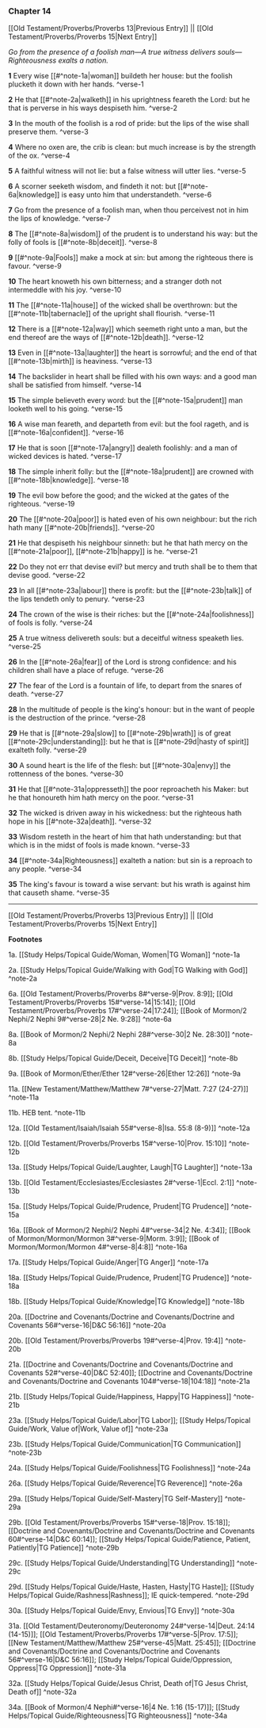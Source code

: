 ### Chapter 14

[[Old Testament/Proverbs/Proverbs 13|Previous Entry]]  ||  [[Old Testament/Proverbs/Proverbs 15|Next Entry]]

*Go from the presence of a foolish man—A true witness delivers souls—Righteousness exalts a nation.*

**1**  Every wise [[#^note-1a|woman]] buildeth her house: but the foolish plucketh it down with her hands. ^verse-1

**2**  He that [[#^note-2a|walketh]] in his uprightness feareth the Lord: but he that is perverse in his ways despiseth him. ^verse-2

**3**  In the mouth of the foolish is a rod of pride: but the lips of the wise shall preserve them. ^verse-3

**4**  Where no oxen are, the crib is clean: but much increase is by the strength of the ox. ^verse-4

**5**  A faithful witness will not lie: but a false witness will utter lies. ^verse-5

**6**  A scorner seeketh wisdom, and findeth it not: but [[#^note-6a|knowledge]] is easy unto him that understandeth. ^verse-6

**7**  Go from the presence of a foolish man, when thou perceivest not in him the lips of knowledge. ^verse-7

**8**  The [[#^note-8a|wisdom]] of the prudent is to understand his way: but the folly of fools is [[#^note-8b|deceit]]. ^verse-8

**9**  [[#^note-9a|Fools]] make a mock at sin: but among the righteous there is favour. ^verse-9

**10**  The heart knoweth his own bitterness; and a stranger doth not intermeddle with his joy. ^verse-10

**11**  The [[#^note-11a|house]] of the wicked shall be overthrown: but the [[#^note-11b|tabernacle]] of the upright shall flourish. ^verse-11

**12**  There is a [[#^note-12a|way]] which seemeth right unto a man, but the end thereof are the ways of [[#^note-12b|death]]. ^verse-12

**13**  Even in [[#^note-13a|laughter]] the heart is sorrowful; and the end of that [[#^note-13b|mirth]] is heaviness. ^verse-13

**14**  The backslider in heart shall be filled with his own ways: and a good man shall be satisfied from himself. ^verse-14

**15**  The simple believeth every word: but the [[#^note-15a|prudent]] man looketh well to his going. ^verse-15

**16**  A wise man feareth, and departeth from evil: but the fool rageth, and is [[#^note-16a|confident]]. ^verse-16

**17**  He that is soon [[#^note-17a|angry]] dealeth foolishly: and a man of wicked devices is hated. ^verse-17

**18**  The simple inherit folly: but the [[#^note-18a|prudent]] are crowned with [[#^note-18b|knowledge]]. ^verse-18

**19**  The evil bow before the good; and the wicked at the gates of the righteous. ^verse-19

**20**  The [[#^note-20a|poor]] is hated even of his own neighbour: but the rich hath many [[#^note-20b|friends]]. ^verse-20

**21**  He that despiseth his neighbour sinneth: but he that hath mercy on the [[#^note-21a|poor]], [[#^note-21b|happy]] is he. ^verse-21

**22**  Do they not err that devise evil? but mercy and truth shall be to them that devise good. ^verse-22

**23**  In all [[#^note-23a|labour]] there is profit: but the [[#^note-23b|talk]] of the lips tendeth only to penury. ^verse-23

**24**  The crown of the wise is their riches: but the [[#^note-24a|foolishness]] of fools is folly. ^verse-24

**25**  A true witness delivereth souls: but a deceitful witness speaketh lies. ^verse-25

**26**  In the [[#^note-26a|fear]] of the Lord is strong confidence: and his children shall have a place of refuge. ^verse-26

**27**  The fear of the Lord is a fountain of life, to depart from the snares of death. ^verse-27

**28**  In the multitude of people is the king's honour: but in the want of people is the destruction of the prince. ^verse-28

**29**  He that is [[#^note-29a|slow]] to [[#^note-29b|wrath]] is of great [[#^note-29c|understanding]]: but he that is [[#^note-29d|hasty of spirit]] exalteth folly. ^verse-29

**30**  A sound heart is the life of the flesh: but [[#^note-30a|envy]] the rottenness of the bones. ^verse-30

**31**  He that [[#^note-31a|oppresseth]] the poor reproacheth his Maker: but he that honoureth him hath mercy on the poor. ^verse-31

**32**  The wicked is driven away in his wickedness: but the righteous hath hope in his [[#^note-32a|death]]. ^verse-32

**33**  Wisdom resteth in the heart of him that hath understanding: but that which is in the midst of fools is made known. ^verse-33

**34**  [[#^note-34a|Righteousness]] exalteth a nation: but sin is a reproach to any people. ^verse-34

**35**  The king's favour is toward a wise servant: but his wrath is against him that causeth shame. ^verse-35


---
[[Old Testament/Proverbs/Proverbs 13|Previous Entry]]  ||  [[Old Testament/Proverbs/Proverbs 15|Next Entry]]


**Footnotes**


1a. [[Study Helps/Topical Guide/Woman, Women|TG Woman]] ^note-1a

2a. [[Study Helps/Topical Guide/Walking with God|TG Walking with God]] ^note-2a

6a. [[Old Testament/Proverbs/Proverbs 8#^verse-9|Prov. 8:9]]; [[Old Testament/Proverbs/Proverbs 15#^verse-14|15:14]]; [[Old Testament/Proverbs/Proverbs 17#^verse-24|17:24]]; [[Book of Mormon/2 Nephi/2 Nephi 9#^verse-28|2 Ne. 9:28]] ^note-6a

8a. [[Book of Mormon/2 Nephi/2 Nephi 28#^verse-30|2 Ne. 28:30]] ^note-8a

8b. [[Study Helps/Topical Guide/Deceit, Deceive|TG Deceit]] ^note-8b

9a. [[Book of Mormon/Ether/Ether 12#^verse-26|Ether 12:26]] ^note-9a

11a. [[New Testament/Matthew/Matthew 7#^verse-27|Matt. 7:27 (24-27)]] ^note-11a

11b. HEB tent. ^note-11b

12a. [[Old Testament/Isaiah/Isaiah 55#^verse-8|Isa. 55:8 (8-9)]] ^note-12a

12b. [[Old Testament/Proverbs/Proverbs 15#^verse-10|Prov. 15:10]] ^note-12b

13a. [[Study Helps/Topical Guide/Laughter, Laugh|TG Laughter]] ^note-13a

13b. [[Old Testament/Ecclesiastes/Ecclesiastes 2#^verse-1|Eccl. 2:1]] ^note-13b

15a. [[Study Helps/Topical Guide/Prudence, Prudent|TG Prudence]] ^note-15a

16a. [[Book of Mormon/2 Nephi/2 Nephi 4#^verse-34|2 Ne. 4:34]]; [[Book of Mormon/Mormon/Mormon 3#^verse-9|Morm. 3:9]]; [[Book of Mormon/Mormon/Mormon 4#^verse-8|4:8]] ^note-16a

17a. [[Study Helps/Topical Guide/Anger|TG Anger]] ^note-17a

18a. [[Study Helps/Topical Guide/Prudence, Prudent|TG Prudence]] ^note-18a

18b. [[Study Helps/Topical Guide/Knowledge|TG Knowledge]] ^note-18b

20a. [[Doctrine and Covenants/Doctrine and Covenants/Doctrine and Covenants 56#^verse-16|D&C 56:16]] ^note-20a

20b. [[Old Testament/Proverbs/Proverbs 19#^verse-4|Prov. 19:4]] ^note-20b

21a. [[Doctrine and Covenants/Doctrine and Covenants/Doctrine and Covenants 52#^verse-40|D&C 52:40]]; [[Doctrine and Covenants/Doctrine and Covenants/Doctrine and Covenants 104#^verse-18|104:18]] ^note-21a

21b. [[Study Helps/Topical Guide/Happiness, Happy|TG Happiness]] ^note-21b

23a. [[Study Helps/Topical Guide/Labor|TG Labor]]; [[Study Helps/Topical Guide/Work, Value of|Work, Value of]] ^note-23a

23b. [[Study Helps/Topical Guide/Communication|TG Communication]] ^note-23b

24a. [[Study Helps/Topical Guide/Foolishness|TG Foolishness]] ^note-24a

26a. [[Study Helps/Topical Guide/Reverence|TG Reverence]] ^note-26a

29a. [[Study Helps/Topical Guide/Self-Mastery|TG Self-Mastery]] ^note-29a

29b. [[Old Testament/Proverbs/Proverbs 15#^verse-18|Prov. 15:18]]; [[Doctrine and Covenants/Doctrine and Covenants/Doctrine and Covenants 60#^verse-14|D&C 60:14]]; [[Study Helps/Topical Guide/Patience, Patient, Patiently|TG Patience]] ^note-29b

29c. [[Study Helps/Topical Guide/Understanding|TG Understanding]] ^note-29c

29d. [[Study Helps/Topical Guide/Haste, Hasten, Hasty|TG Haste]]; [[Study Helps/Topical Guide/Rashness|Rashness]]; IE quick-tempered.  ^note-29d

30a. [[Study Helps/Topical Guide/Envy, Envious|TG Envy]] ^note-30a

31a. [[Old Testament/Deuteronomy/Deuteronomy 24#^verse-14|Deut. 24:14 (14-15)]]; [[Old Testament/Proverbs/Proverbs 17#^verse-5|Prov. 17:5]]; [[New Testament/Matthew/Matthew 25#^verse-45|Matt. 25:45]]; [[Doctrine and Covenants/Doctrine and Covenants/Doctrine and Covenants 56#^verse-16|D&C 56:16]]; [[Study Helps/Topical Guide/Oppression, Oppress|TG Oppression]] ^note-31a

32a. [[Study Helps/Topical Guide/Jesus Christ, Death of|TG Jesus Christ, Death of]] ^note-32a

34a. [[Book of Mormon/4 Nephi#^verse-16|4 Ne. 1:16 (15-17)]]; [[Study Helps/Topical Guide/Righteousness|TG Righteousness]] ^note-34a